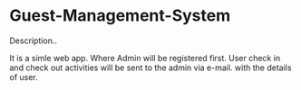 # Guest-Management-System

Description..

It is a simle web app. Where Admin will be registered first.
User check in and check out activities will be sent to the admin via e-mail.
with the details of user.
